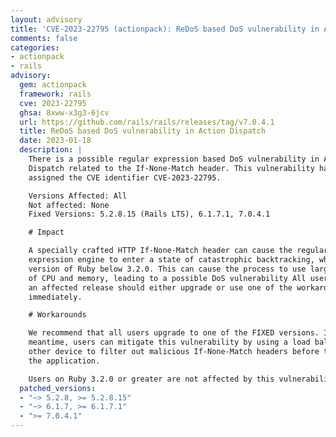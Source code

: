 ```yaml
---
layout: advisory
title: 'CVE-2023-22795 (actionpack): ReDoS based DoS vulnerability in Action Dispatch'
comments: false
categories:
- actionpack
- rails
advisory:
  gem: actionpack
  framework: rails
  cve: 2023-22795
  ghsa: 8xww-x3g3-6jcv
  url: https://github.com/rails/rails/releases/tag/v7.0.4.1
  title: ReDoS based DoS vulnerability in Action Dispatch
  date: 2023-01-18
  description: |
    There is a possible regular expression based DoS vulnerability in Action
    Dispatch related to the If-None-Match header. This vulnerability has been
    assigned the CVE identifier CVE-2023-22795.

    Versions Affected: All
    Not affected: None
    Fixed Versions: 5.2.8.15 (Rails LTS), 6.1.7.1, 7.0.4.1

    # Impact

    A specially crafted HTTP If-None-Match header can cause the regular
    expression engine to enter a state of catastrophic backtracking, when on a
    version of Ruby below 3.2.0. This can cause the process to use large amounts
    of CPU and memory, leading to a possible DoS vulnerability All users running
    an affected release should either upgrade or use one of the workarounds
    immediately.

    # Workarounds

    We recommend that all users upgrade to one of the FIXED versions. In the
    meantime, users can mitigate this vulnerability by using a load balancer or
    other device to filter out malicious If-None-Match headers before they reach
    the application.

    Users on Ruby 3.2.0 or greater are not affected by this vulnerability.
  patched_versions:
  - "~> 5.2.8, >= 5.2.8.15"
  - "~> 6.1.7, >= 6.1.7.1"
  - ">= 7.0.4.1"
---
```

